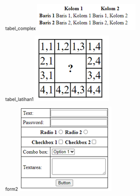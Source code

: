 tabel_complex
![Alt text](image.png)

tabel_latihan1
![Alt text](image-1.png)

form2
![Alt text](image-2.png)